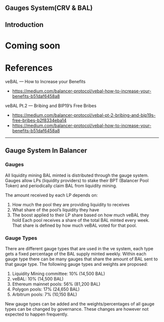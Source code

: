 ## Gauges System(CRV & BAL)


## Introduction

# Coming soon

# References
veBAL — How to Increase your Benefits
- https://medium.com/balancer-protocol/vebal-how-to-increase-your-benefits-b51daf6458a8

veBAL Pt.2 — Bribing and BIP19’s Free Bribes
- https://medium.com/balancer-protocol/vebal-pt-2-bribing-and-bip19s-free-bribes-b2f8334eba14
- https://medium.com/balancer-protocol/vebal-how-to-increase-your-benefits-b51daf6458a8 

    


---
## Gauge System In Balancer

### Gauges

All liquidity mining BAL minted is distributed through the gauge system. Gauges allow LPs (liquidity providers) to stake their BPT (Balancer Pool Token) and periodically claim BAL from liquidity mining.

The amount received by each LP depends on:
1) How much the pool they are providing liquidity to receives
2) What share of the pool’s liquidity they have
3) The boost applied to their LP share based on how much veBAL they hold
Each pool receives a share of the total BAL minted every week. That share is defined by how much veBAL voted for that pool.

### Gauge Types
There are different gauge types that are used in the ve system, each type gets a fixed percentage of the BAL supply minted weekly. Within each gauge type there can be many gauges that share the amount of BAL sent to that gauge type. The following gauge types and weights are proposed:

1) Liquidity Mining committee: 10% (14,500 BAL)
2) veBAL: 10% (14,500 BAL)
3) Ethereum mainnet pools: 56% (81,200 BAL)
4) Polygon pools: 17% (24,650 BAL)
5) Arbitrum pools: 7% (10,150 BAL)

New gauge types can be added and the weights/percentages of all gauge types can be changed by governance. These changes are however not expected to happen frequently.




    

